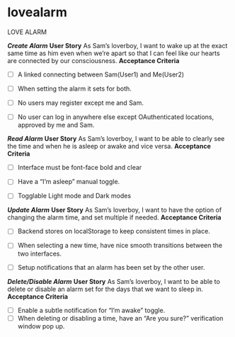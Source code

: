 # lovealarm
LOVE ALARM

***Create Alarm***
**User Story**
As Sam’s loverboy, I want to wake up at the exact same time as him even when we’re apart so that I can feel like our hearts are connected by our consciousness.
**Acceptance Criteria**
- [ ] A linked connecting between Sam(User1) and Me(User2)
- [ ] When setting the alarm it sets for both. 
- [ ] No users may register except me and Sam.
- [ ] No user can log in anywhere else except OAuthenticated locations, approved by me and Sam.



***Read Alarm***
**User Story**
As Sam’s loverboy, I want to be able to clearly see the time and when he is asleep or awake and vice versa. 
**Acceptance Criteria**
- [ ] Interface must be font-face bold and clear
- [ ] Have a “I’m asleep” manual toggle.
- [ ] Togglable Light mode and Dark modes



***Update Alarm***
**User Story**
As Sam’s loverboy, I want to have the option of changing the alarm time, and set multiple if needed. 
**Acceptance Criteria**
- [ ] Backend stores on localStorage to keep consistent times in place.
- [ ] When selecting a new time, have nice smooth transitions between the two interfaces.
- [ ] Setup notifications that an alarm has been set by the other user.



***Delete/Disable Alarm***
**User Story**
As Sam’s loverboy, I want to be able to delete or disable an alarm set for the days that we want to sleep in.
**Acceptance Criteria**
- [ ] Enable a subtle notification for “I’m awake” toggle.
- [ ] When deleting or disabling a time, have an “Are you sure?” verification window pop up.
